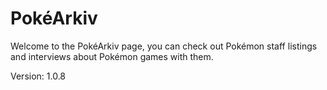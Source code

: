 # PokéArkiv

Welcome to the PokéArkiv page, you can check out Pokémon staff listings and interviews about Pokémon games with them.

Version: 1.0.8
